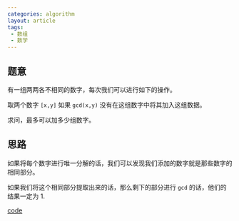 ```yaml
---
categories: algorithm
layout: article
tags:
 - 数组
 - 数学
---
```


## 题意

有一组两两各不相同的数字，每次我们可以进行如下的操作。

取两个数字 `[x,y]` 如果 `gcd(x,y)` 没有在这组数字中将其加入这组数据。

求问，最多可以加多少组数字。

## 思路

如果将每个数字进行唯一分解的话，我们可以发现我们添加的数字就是那些数字的相同部分。

如果我们将这个相同部分提取出来的话，那么剩下的部分进行 `gcd` 的话，他们的结果一定为 1.

[code](https://codeforces.com/contest/1627/submission/142857932)